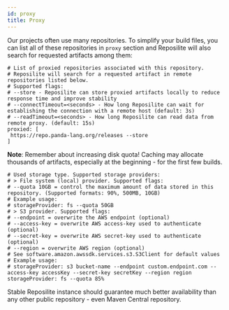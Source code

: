 ```yaml
---
id: proxy
title: Proxy
---
```


Our projects often use many repositories.
To simplify your build files, 
you can list all of these repositories in `proxy` section 
and Reposilite will also search for requested artifacts among them:

 ```json5
# List of proxied repositories associated with this repository.
# Reposilite will search for a requested artifact in remote repositories listed below.
# Supported flags:
# --store - Reposilite can store proxied artifacts locally to reduce response time and improve stability
# --connectTimeout=<seconds> - How long Reposilite can wait for establishing the connection with a remote host (default: 3s)
# --readTimeout=<seconds> - How long Reposilite can read data from remote proxy. (default: 15s)
proxied: [
  https://repo.panda-lang.org/releases --store 
]
```

**Note**: Remember about increasing disk quota! 
Caching may allocate thousands of artifacts, especially at the beginning - for the first few builds. 

```json5
# Used storage type. Supported storage providers:
# > File system (local) provider. Supported flags:
# --quota 10GB = control the maximum amount of data stored in this repository. (Supported formats: 90%, 500MB, 10GB)
# Example usage:
# storageProvider: fs --quota 50GB
# > S3 provider. Supported flags:
# --endpoint = overwrite the AWS endpoint (optional)
# --access-key = overwrite AWS access-key used to authenticate (optional)
# --secret-key = overwrite AWS secret-key used to authenticate (optional)
# --region = overwrite AWS region (optional)
# See software.amazon.awssdk.services.s3.S3Client for default values
# Example usage:
# storageProvider: s3 bucket-name --endpoint custom.endpoint.com --access-key accessKey --secret-key secretKey --region region
storageProvider: fs --quota 85%
```

Stable Reposilite instance should guarantee much better availability than any other public repository - even Maven Central repository.